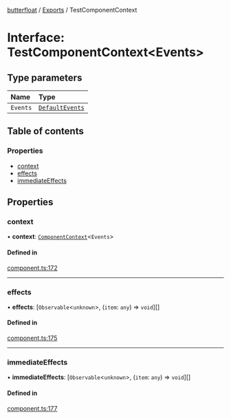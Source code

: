 [butterfloat](../README.md) / [Exports](../modules.md) / TestComponentContext

# Interface: TestComponentContext\<Events\>

## Type parameters

| Name | Type |
| :------ | :------ |
| `Events` | [`DefaultEvents`](../modules.md#defaultevents) |

## Table of contents

### Properties

- [context](TestComponentContext.md#context)
- [effects](TestComponentContext.md#effects)
- [immediateEffects](TestComponentContext.md#immediateeffects)

## Properties

### context

• **context**: [`ComponentContext`](ComponentContext.md)\<`Events`\>

#### Defined in

[component.ts:172](https://github.com/WorldMaker/butterfloat/blob/d39706f/component.ts#L172)

___

### effects

• **effects**: [`Observable`\<`unknown`\>, (`item`: `any`) => `void`][]

#### Defined in

[component.ts:175](https://github.com/WorldMaker/butterfloat/blob/d39706f/component.ts#L175)

___

### immediateEffects

• **immediateEffects**: [`Observable`\<`unknown`\>, (`item`: `any`) => `void`][]

#### Defined in

[component.ts:177](https://github.com/WorldMaker/butterfloat/blob/d39706f/component.ts#L177)
